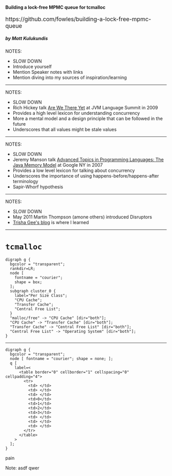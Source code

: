 <!-- .slide: data-background="./rusty-lock.jpg" -->

<div class=boxed>
  <h4>Building a lock-free MPMC queue for tcmalloc</h4>
  <p style="font-size: 1.1rem;">https://github.com/fowles/building-a-lock-free-mpmc-queue</p>
  <h5>by Matt Kulukundis</h5>
</div>

NOTES:

- SLOW DOWN
- Introduce yourself
- Mention Speaker notes with links
- Mention diving into my sources of inspiration/learning


-----

<!-- .slide: data-background-color="black" -->
<!-- .slide: data-background="./epoch-time-model-rich-hickey.jpg" -->
<!-- .slide: data-background-size="contain" -->

NOTES:

- SLOW DOWN
- Rich Hickey talk [Are We There Yet](https://www.infoq.com/presentations/Are-We-There-Yet-Rich-Hickey/) at JVM Language Summit in 2009
- Provides a high level lexicon for understanding concurrency
- More a mental model and a design principle that can be followed in the future
- Underscores that all values might be stale values


-----

<!-- .slide: data-background-color="black" -->
<!-- .slide: data-background="./java-memory-model-jeremy-manson.png" -->
<!-- .slide: data-background-size="contain" -->

NOTES:

- SLOW DOWN
- Jeremy Manson talk [Advanced Topics in Programming Languages: The Java Memory Model](https://www.youtube.com/watch?v=1FX4zco0ziY) at Google NY in 2007
- Provides a low level lexicon for talking about concurrency
- Underscores the importance of using happens-before/happens-after terminology
- Sapir-Whorf hypothesis

-----

<!-- .slide: data-background="./disruptor-trisha-gee.png" -->
<!-- .slide: data-background-size="contain" -->

NOTES:

- SLOW DOWN
- May 2011 Martin Thompson (amone others) introduced Disruptors
- [Trisha Gee's blog](https://trishagee.github.io/post/disruptor_20__all_change_please/) is where I learned

-----

# `tcmalloc`

```language-plantuml
digraph g {
  bgcolor = "transparent";
  rankdir=LR;
  node [
    fontname = "courier";
    shape = box;
  ];
  subgraph cluster_0 {
    label="Per Size Class";
    "CPU Cache";
    "Transfer Cache";
    "Central Free List";
  }
  "malloc/free" -> "CPU Cache" [dir="both"];
  "CPU Cache" -> "Transfer Cache" [dir="both"];
  "Transfer Cache" -> "Central Free List" [dir="both"];
  "Central Free List" -> "Operating System" [dir="both"];
}
```

-----

```language-plantuml
digraph g {
  bgcolor = "transparent";
  node [ fontname = "courier"; shape = none; ];
  q [
    label=<
      <table border="0" cellborder="1" cellspacing="0" cellpadding="4">
        <tr>
          <td> </td>
          <td> </td>
          <td> </td>
          <td>0</td>
          <td>1</td>
          <td>2</td>
          <td>3</td>
          <td> </td>
          <td> </td>
          <td> </td>
        </tr>
      </table>
    >
  ];
}
```

pain<!-- .element: class="absolute bottom-0 left-0" -->

Note:
asdf qwer
